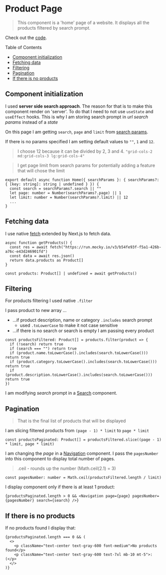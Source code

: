 # Product Page

> This component is a 'home' page of a website. It displays all the products filtered by search prompt.

Check out the [code](/src/app/page.tsx).

Table of Contents

- [Component initialization](https://github.com/AndreyPerunov/products-search/edit/main/docs/ProductsPage.md#component-initialization)
- [Fetching data](https://github.com/AndreyPerunov/products-search/edit/main/docs/ProductsPage.md#fetching-data)
- [Filtering](https://github.com/AndreyPerunov/products-search/edit/main/docs/ProductsPage.md#filtering)
- [Pagination](https://github.com/AndreyPerunov/products-search/edit/main/docs/ProductsPage.md#pagination)
- [If there is no products](https://github.com/AndreyPerunov/products-search/edit/main/docs/ProductsPage.md#if-there-is-no-products)

## Component initialization

I used **server side search approach**. The reason for that is to make this component render on 'server'. To do that I need to not use `useState` and `useEffect` hooks. This is why I am storing search prompt in _url search params_ instead of a _state_

On this page I am getting `search`, `page` and `limit` from [search params](https://nextjs.org/docs/app/api-reference/file-conventions/page#searchparams-optional).

If there is no params specified I am setting default values to `""`, `1` and `12`.

> I choose 12 because it can be divided by 2, 3 and 4. `"grid-cols-2 md:grid-cols-3 lg:grid-cols-4"`

> I get page limit from search params for potentially adding a feature that will chose the limit

```
export default async function Home({ searchParams }: { searchParams?: { [key: string]: string | undefined } }) {
  const search = searchParams?.search || ""
  let page: number = Number(searchParams?.page) || 1
  let limit: number = Number(searchParams?.limit) || 12
  ...
}
```

## Fetching data

I use native [fetch](https://nextjs.org/docs/app/building-your-application/data-fetching/fetching-caching-and-revalidating#fetching-data-on-the-server-with-fetch) extended by Next.js to fetch data.

```
async function getProducts() {
  const res = await fetch("https://run.mocky.io/v3/b54fe93f-f5a1-426b-a76c-e43d246901fd")
  const data = await res.json()
  return data.products as Product[]
}
```

```
const products: Product[] | undefined = await getProducts()
```

## Filtering

For products filtering I used native `.filter`

I pass product to new array ...

- ...if product description, name or category `.includes` search prompt
  - used `.toLowerCase` to make it not case sensitive
- ...if there is no search or search is empty I am passing every product

```
const productsFiltered: Product[] = products.filter(product => {
  if (!search) return true
  if (search === "") return true
  if (product.name.toLowerCase().includes(search.toLowerCase())) return true
  if (product.category.toLowerCase().includes(search.toLowerCase())) return true
  if (product.description.toLowerCase().includes(search.toLowerCase())) return true
})
```

I am modifying _search_ prompt in a [Search](/docs/Search.md) component.

## Pagination

> That is the final list of products that will be displayed

I am slicing filtered products from `(page - 1) * limit` to `page * limit`

```
const productsPaginated: Product[] = productsFiltered.slice((page - 1) * limit, page * limit)
```

I am changing the _page_ in a [Navigation](/docs/Navigation.md) component. I pass the `pagesNumber` into this component to display total number of pages.

> .ceil - rounds up the number (Math.ceil(2.1) = 3)

```
const pagesNumber: number = Math.ceil(productsFiltered.length / limit)
```

I display component <Navigation /> only if there is at least 1 product:

```
{productsPaginated.length > 0 && <Navigation page={page} pagesNumber={pagesNumber} search={search} />}
```

## If there is no products

If no products found I display that:

```
{productsPaginated.length === 0 && (
  <>
    <p className="text-center text-gray-600 font-medium">No products found</p>
    <p className="text-center text-gray-600 text-7xl mb-10 mt-5">:(</p>
  </>
)}
```

